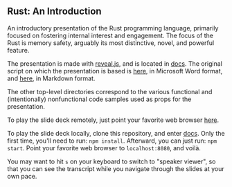 Rust: An Introduction
---------------------

An introductory presentation of the Rust programming language, primarily focused
on fostering internal interest and engagement. The focus of the Rust is memory
safety, arguably its most distinctive, novel, and powerful feature.

The presentation is made with [reveal.js](https://revealjs.com/), and is located
in [docs](/docs). The original script on which the presentation
is based is [here](/docs/doc/Rust%20Talk%202023.11.09.docx), in
Microsoft Word format, and [here](docs/doc/Rust%20Talk%202023.11.09.md), in
Markdown format.

The other top-level directories correspond to the various functional and
(intentionally) nonfunctional code samples used as props for the presentation.

To play the slide deck remotely, just point your favorite web browser
[here](https://47degrees.github.io/rust-2023-11-09/).

To play the slide deck locally, clone this repository, and enter [docs](/docs).
Only the first time, you'll need to run: `npm install`. Afterward, you can just
run: `npm start`. Point your favorite web browser to `localhost:8080`, and
voilà.

You may want to hit `s` on your keyboard to switch to "speaker viewer", so that
you can see the transcript while you navigate through the slides at your own
pace.
